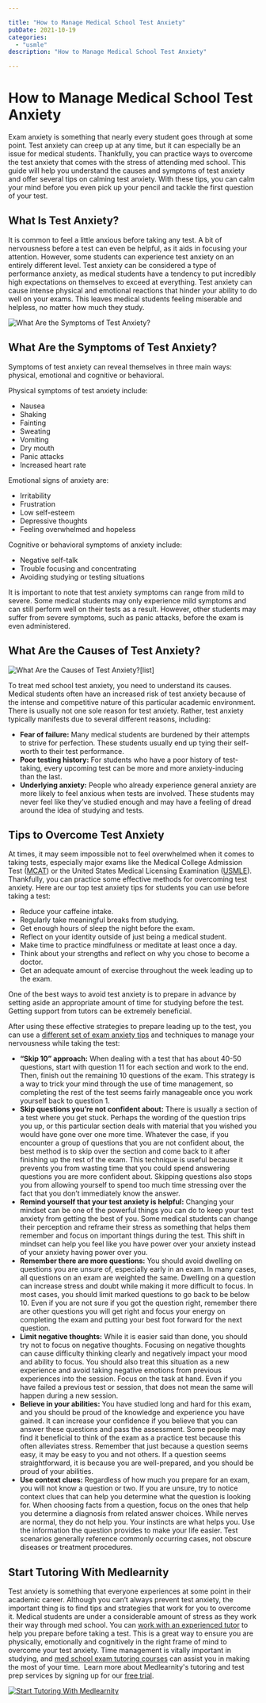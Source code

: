 ```yaml
---

title: "How to Manage Medical School Test Anxiety"
pubDate: 2021-10-19
categories: 
  - "usmle"
description: "How to Manage Medical School Test Anxiety"

---
```



# How to Manage Medical School Test Anxiety

Exam anxiety is something that nearly every student goes through at some point. Test anxiety can creep up at any time, but it can especially be an issue for medical students. Thankfully, you can practice ways to overcome the test anxiety that comes with the stress of attending med school. This guide will help you understand the causes and symptoms of test anxiety and offer several tips on calming test anxiety. With these tips, you can calm your mind before you even pick up your pencil and tackle the first question of your test.

## What Is Test Anxiety?

It is common to feel a little anxious before taking any test. A bit of nervousness before a test can even be helpful, as it aids in focusing your attention. However, some students can experience test anxiety on an entirely different level. Test anxiety can be considered a type of performance anxiety, as medical students have a tendency to put incredibly high expectations on themselves to exceed at everything. Test anxiety can cause intense physical and emotional reactions that hinder your ability to do well on your exams. This leaves medical students feeling miserable and helpless, no matter how much they study.

![What Are the Symptoms of Test Anxiety?](https://i2xfwztd2ksbegse.public.blob.vercel-storage.com/wp/2021/10/01-Test-aniety-can-cause-intense-physical-and-emotional-reactions.png)

## What Are the Symptoms of Test Anxiety?

Symptoms of test anxiety can reveal themselves in three main ways: physical, emotional and cognitive or behavioral.

Physical symptoms of test anxiety include:

- Nausea
- Shaking
- Fainting
- Sweating
- Vomiting
- Dry mouth
- Panic attacks
- Increased heart rate

Emotional signs of anxiety are:

- Irritability
- Frustration
- Low self-esteem
- Depressive thoughts
- Feeling overwhelmed and hopeless

Cognitive or behavioral symptoms of anxiety include:

- Negative self-talk
- Trouble focusing and concentrating
- Avoiding studying or testing situations

It is important to note that test anxiety symptoms can range from mild to severe. Some medical students may only experience mild symptoms and can still perform well on their tests as a result. However, other students may suffer from severe symptoms, such as panic attacks, before the exam is even administered.

## What Are the Causes of Test Anxiety?

![What Are the Causes of Test Anxiety?[list]](https://i2xfwztd2ksbegse.public.blob.vercel-storage.com/wp/2021/10/02-What-Are-the-Causes-of-Test-Anxiety.png)

To treat med school test anxiety, you need to understand its causes. Medical students often have an increased risk of test anxiety because of the intense and competitive nature of this particular academic environment. There is usually not one sole reason for test anxiety. Rather, test anxiety typically manifests due to several different reasons, including:

- **Fear of failure:** Many medical students are burdened by their attempts to strive for perfection. These students usually end up tying their self-worth to their test performance.
- **Poor testing history:** For students who have a poor history of test-taking, every upcoming test can be more and more anxiety-inducing than the last.
- **Underlying anxiety:** People who already experience general anxiety are more likely to feel anxious when tests are involved. These students may never feel like they’ve studied enough and may have a feeling of dread around the idea of studying and tests.

## Tips to Overcome Test Anxiety

At times, it may seem impossible not to feel overwhelmed when it comes to taking tests, especially major exams like the Medical College Admission Test ([MCAT](https://www.medlearnity.com/mcat/)) or the United States Medical Licensing Examination ([USMLE](https://www.medlearnity.com/usmle/)). Thankfully, you can practice some effective methods for overcoming test anxiety. Here are our top test anxiety tips for students you can use before taking a test:

- Reduce your caffeine intake.
- Regularly take meaningful breaks from studying.
- Get enough hours of sleep the night before the exam.
- Reflect on your identity outside of just being a medical student.
- Make time to practice mindfulness or meditate at least once a day.
- Think about your strengths and reflect on why you chose to become a doctor.
- Get an adequate amount of exercise throughout the week leading up to the exam.

One of the best ways to avoid test anxiety is to prepare in advance by setting aside an appropriate amount of time for studying before the test. Getting support from tutors can be extremely beneficial.

After using these effective strategies to prepare leading up to the test, you can use a [different set of exam anxiety tips](https://www.princetonreview.com/college-advice/test-anxiety) and techniques to manage your nervousness while taking the test:

- **“Skip 10” approach:** When dealing with a test that has about 40-50 questions, start with question 11 for each section and work to the end. Then, finish out the remaining 10 questions of the exam. This strategy is a way to trick your mind through the use of time management, so completing the rest of the test seems fairly manageable once you work yourself back to question 1.
- **Skip questions you’re not confident about:** There is usually a section of a test where you get stuck. Perhaps the wording of the question trips you up, or this particular section deals with material that you wished you would have gone over one more time. Whatever the case, if you encounter a group of questions that you are not confident about, the best method is to skip over the section and come back to it after finishing up the rest of the exam. This technique is useful because it prevents you from wasting time that you could spend answering questions you are more confident about. Skipping questions also stops you from allowing yourself to spend too much time stressing over the fact that you don’t immediately know the answer.
- **Remind yourself that your test anxiety is helpful:** Changing your mindset can be one of the powerful things you can do to keep your test anxiety from getting the best of you. Some medical students can change their perception and reframe their stress as something that helps them remember and focus on important things during the test. This shift in mindset can help you feel like you have power over your anxiety instead of your anxiety having power over you.
- **Remember there are more questions:** You should avoid dwelling on questions you are unsure of, especially early in an exam. In many cases, all questions on an exam are weighted the same. Dwelling on a question can increase stress and doubt while making it more difficult to focus. In most cases, you should limit marked questions to go back to be below 10. Even if you are not sure if you got the question right, remember there are other questions you will get right and focus your energy on completing the exam and putting your best foot forward for the next question.
- **Limit negative thoughts:** While it is easier said than done, you should try not to focus on negative thoughts. Focusing on negative thoughts can cause difficulty thinking clearly and negatively impact your mood and ability to focus. You should also treat this situation as a new experience and avoid taking negative emotions from previous experiences into the session. Focus on the task at hand. Even if you have failed a previous test or session, that does not mean the same will happen during a new session.
- **Believe in your abilities:** You have studied long and hard for this exam, and you should be proud of the knowledge and experience you have gained. It can increase your confidence if you believe that you can answer these questions and pass the assessment. Some people may find it beneficial to think of the exam as a practice test because this often alleviates stress. Remember that just because a question seems easy, it may be easy to you and not others. If a question seems straightforward, it is because you are well-prepared, and you should be proud of your abilities.
- **Use context clues:** Regardless of how much you prepare for an exam, you will not know a question or two. If you are unsure, try to notice context clues that can help you determine what the question is looking for. When choosing facts from a question, focus on the ones that help you determine a diagnosis from related answer choices. While nerves are normal, they do not help you. Your instincts are what helps you. Use the information the question provides to make your life easier. Test scenarios generally reference commonly occurring cases, not obscure diseases or treatment procedures.

## Start Tutoring With Medlearnity

Test anxiety is something that everyone experiences at some point in their academic career. Although you can’t always prevent test anxiety, the important thing is to find tips and strategies that work for you to overcome it. Medical students are under a considerable amount of stress as they work their way through med school. You can [work with an experienced tutor](https://www.medlearnity.com/our-tutors/) to help you prepare before taking a test. This is a great way to ensure you are physically, emotionally and cognitively in the right frame of mind to overcome your test anxiety. Time management is vitally important in studying, and [med school exam tutoring courses](https://www.medlearnity.com/tutoring/) can assist you in making the most of your time.  Learn more about Medlearnity's tutoring and test prep services by signing up for our [free trial](https://www.medlearnity.com/start-here/).

[![Start Tutoring With Medlearnity](https://i2xfwztd2ksbegse.public.blob.vercel-storage.com/wp/2021/10/03-Start-Tutoring-With-Medlearnity.png)](https://www.medlearnity.com/start-here/)
